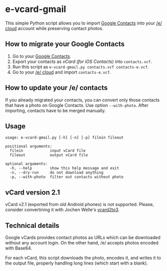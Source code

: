 # e-vcard-gmail

This simple Python script allows you to import
[Google Contacts](https://contacts.google.com/) into your
[/e/ cloud](https://ecloud.global/apps/contacts/) account while preserving
contact photos.


## How to migrate your Google Contacts

1. Go to your [Google Contacts](https://contacts.google.com/).
2. Export your contacts as *vCard (for iOS Contacts)* into `contacts.vcf`.
3. Run this script as `e-vcard-gmail.py contacts.vcf contacts-e.vcf`.
4. Go to your [/e/ cloud](https://ecloud.global/apps/contacts/) and import
   `contacts-e.vcf`.


## How to update your /e/ contacts

If you already migrated your contacts, you can convert only those contacts
that have a photo on Google Contacts. Use option `--with-photo`. After
importing, contacts have to be merged manually.

## Usage
```
usage: e-vcard-gmail.py [-h] [-n] [-p] filein fileout

positional arguments:
  filein            input vCard file
  fileout           output vCard file

optional arguments:
  -h, --help        show this help message and exit
  -n, --dry-run     do not download anything
  -p, --with-photo  filter out contacts without photo
```

## vCard version 2.1

vCard v2.1 (exported from old Android phones) is not supported. Please,
consider convertining it with Jochen Welle's
[vcard2to3](https://github.com/jowave/vcard2to3).


## Technical details

Google vCards provides contact photos as URLs which can be downloaded
without any account login.  On the other hand, /e/ accepts photos encoded
with Base64.

For each vCard, this script downloads the photo, encodes it, and writes
it to the output file, properly handling long lines (which start with a
blank).
